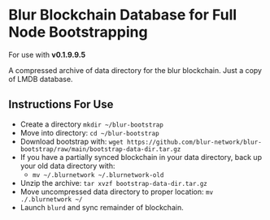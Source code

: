 # Blur Blockchain Database for Full Node Bootstrapping

For use with **v0.1.9.9.5**

A compressed archive of data directory for the blur blockchain.  Just a copy of LMDB database.

## Instructions For Use

- Create a directory `mkdir ~/blur-bootstrap`
- Move into directory: `cd ~/blur-bootstrap`
- Download bootstrap with: `wget https://github.com/blur-network/blur-bootstrap/raw/main/bootstrap-data-dir.tar.gz`
- If you have a partially synced blockchain in your data directory, back up your old data directory with:
  - `mv ~/.blurnetwork ~/.blurnetwork-old`
- Unzip the archive: `tar xvzf bootstrap-data-dir.tar.gz`
- Move uncompressed data directory to proper location: `mv ./.blurnetwork ~/`
- Launch `blurd` and sync remainder of blockchain.